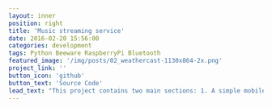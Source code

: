 ```yaml
---
layout: inner
position: right
title: 'Music streaming service'
date: 2016-02-20 15:56:00
categories: development
tags: Python Beeware RaspberryPi Bluetooth
featured_image: '/img/posts/02_weathercast-1130x864-2x.png'
project_link: ''
button_icon: 'github'
button_text: 'Source Code'
lead_text: "This project contains two main sections: 1. A simple mobile app programmed using BeeWare, which acts as a remote control for the music player. 2. A python program on Raspberry Pi which constantly scans for oncoming traffic from the phone matching the specified commands. The input is then parsed and the desired command is executed (pause, volume, next track). The songs are stored locally on the Pi."
---
```

